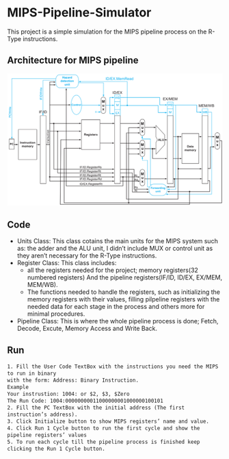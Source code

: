 # MIPS-Pipeline-Simulator
This project is a simple simulation for the MIPS pipeline process on the R-Type instructions.

## Architecture for MIPS pipeline
![](MIPS.PNG)

## Code
  - Units Class: 
      This class cotains the main units for the MIPS system such as: the adder and the ALU unit, 
      I didn’t include MUX or control unit as they aren’t necessary for the R-Type instructions.
  - Register Class: 
      This class includes:
      -	all the registers needed for the project; memory registers(32 numbered registers) 
      And the pipeline registers(IF/ID, ID/EX, EX/MEM, MEM/WB).
      -	The functions needed to handle the registers, such as initializing the memory registers with their values,
      filling pilpeline registers with the needed data for each stage in the process and others more for minimal procedures.
  - Pipeline Class: 
      This is where the whole pipeline process is done; Fetch, Decode, Excute, Memory Access and Write Back.
## Run
    1. Fill the User Code TextBox with the instructions you need the MIPS to run in binary
    with the form: Address: Binary Instruction.
    Example
    Your instrustion: 1004: or $2, $3, $Zero
    The Run Code: 1004:00000000011000000001000000100101
    2. Fill the PC TextBox with the initial address (The first instruction’s address).
    3. Click Initialize button to show MIPS registers’ name and value.
    4. Click Run 1 Cycle button to run the first cycle and show the pipeline registers’ values
    5. To run each cycle till the pipeline process is finished keep clicking the Run 1 Cycle button.

